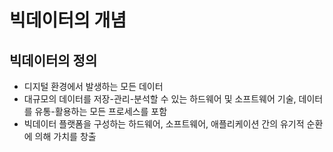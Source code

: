 # 빅데이터의 개념
## 빅데이터의 정의
- 디지털 환경에서 발생하는 모든 데이터
- 대규모의 데이터를 저장-관리-분석할 수 있는 하드웨어 및 소프트웨어 기술, 데이터를 유통-활용하는 모든 프로세스를 포함
- 빅데이터 플랫폼을 구성하는 하드웨어, 소프트웨어, 애플리케이션 간의 유기적 순환에 의해 가치를 창출